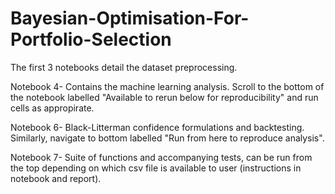 # Bayesian-Optimisation-For-Portfolio-Selection

The first 3 notebooks detail the dataset preprocessing.

Notebook 4- Contains the machine learning analysis. Scroll to the bottom of the notebook labelled "Available to rerun below for reproducibility" and run cells as appropirate.

Notebook 6- Black-Litterman confidence formulations and backtesting. Similarly, navigate to bottom labelled "Run from here to reproduce analysis".

Notebook 7- Suite of functions and accompanying tests, can be run from the top depending on which csv file is available to user (instructions in notebook and report).
